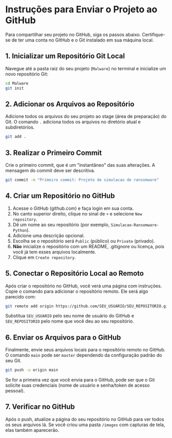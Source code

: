 # Instruções para Enviar o Projeto ao GitHub

Para compartilhar seu projeto no GitHub, siga os passos abaixo. Certifique-se de ter uma conta no GitHub e o Git instalado em sua máquina local.

## 1. Inicializar um Repositório Git Local

Navegue até a pasta raiz do seu projeto (`Malware`) no terminal e inicialize um novo repositório Git:

```bash
cd Malware
git init
```

## 2. Adicionar os Arquivos ao Repositório

Adicione todos os arquivos do seu projeto ao stage (área de preparação) do Git. O comando `.` adiciona todos os arquivos no diretório atual e subdiretórios.

```bash
git add .
```

## 3. Realizar o Primeiro Commit

Crie o primeiro commit, que é um "instantâneo" das suas alterações. A mensagem do commit deve ser descritiva.

```bash
git commit -m "Primeiro commit: Projeto de simulacao de ransomware"
```

## 4. Criar um Repositório no GitHub

1.  Acesse o GitHub (github.com) e faça login em sua conta.
2.  No canto superior direito, clique no sinal de `+` e selecione `New repository`.
3.  Dê um nome ao seu repositório (por exemplo, `Simulacao-Ransomware-Python`).
4.  Adicione uma descrição opcional.
5.  Escolha se o repositório será `Public` (público) ou `Private` (privado).
6.  **Não** inicialize o repositório com um README, .gitignore ou licença, pois você já tem esses arquivos localmente.
7.  Clique em `Create repository`.

## 5. Conectar o Repositório Local ao Remoto

Após criar o repositório no GitHub, você verá uma página com instruções. Copie o comando para adicionar o repositório remoto. Ele será algo parecido com:

```bash
git remote add origin https://github.com/SEU_USUARIO/SEU_REPOSITORIO.git
```

Substitua `SEU_USUARIO` pelo seu nome de usuário do GitHub e `SEU_REPOSITORIO` pelo nome que você deu ao seu repositório.

## 6. Enviar os Arquivos para o GitHub

Finalmente, envie seus arquivos locais para o repositório remoto no GitHub. O comando `main` pode ser `master` dependendo da configuração padrão do seu Git.

```bash
git push -u origin main
```

Se for a primeira vez que você envia para o GitHub, pode ser que o Git solicite suas credenciais (nome de usuário e senha/token de acesso pessoal).

## 7. Verificar no GitHub

Após o push, atualize a página do seu repositório no GitHub para ver todos os seus arquivos lá. Se você criou uma pasta `/images` com capturas de tela, elas também aparecerão.
